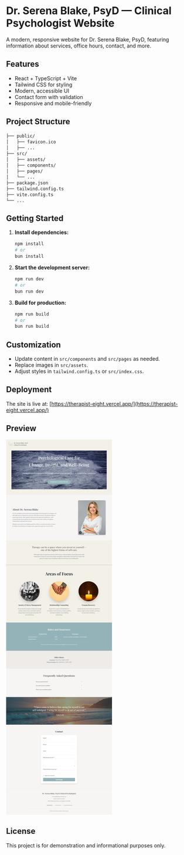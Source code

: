 # Dr. Serena Blake, PsyD — Clinical Psychologist Website

A modern, responsive website for Dr. Serena Blake, PsyD, featuring information about services, office hours, contact, and more.

## Features
- React + TypeScript + Vite
- Tailwind CSS for styling
- Modern, accessible UI
- Contact form with validation
- Responsive and mobile-friendly

## Project Structure
```
├── public/
│   ├── favicon.ico
│   ├── ...
├── src/
│   ├── assets/
│   ├── components/
│   ├── pages/
│   └── ...
├── package.json
├── tailwind.config.ts
├── vite.config.ts
└── ...
```

## Getting Started

1. **Install dependencies:**
   ```sh
   npm install
   # or
   bun install
   ```
2. **Start the development server:**
   ```sh
   npm run dev
   # or
   bun run dev
   ```
3. **Build for production:**
   ```sh
   npm run build
   # or
   bun run build
   ```

## Customization
- Update content in `src/components` and `src/pages` as needed.
- Replace images in `src/assets`.
- Adjust styles in `tailwind.config.ts` or `src/index.css`.

## Deployment

The site is live at: [https://therapist-eight.vercel.app/](https://therapist-eight.vercel.app/)


## Preview

![Website Screenshot](src/assets/desktop-sns.png)

## License
This project is for demonstration and informational purposes only.
